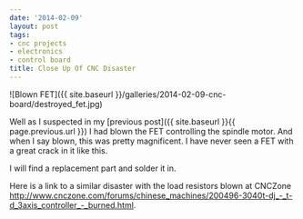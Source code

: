 ```yaml
---
date: '2014-02-09'
layout: post
tags:
- cnc projects
- electronics
- control board
title: Close Up Of CNC Disaster
---
```

![Blown FET]({{ site.baseurl }}/galleries/2014-02-09-cnc-board/destroyed_fet.jpg)

Well as I suspected in my [previous post]({{ site.baseurl }}{{ page.previous.url }}) I had blown the FET controlling the spindle motor.
And when I say blown, this was pretty magnificent.
I have never seen a FET with a great crack in it like this.

I will find a replacement part and solder it in.

Here is a link to a similar disaster with the load resistors blown at CNCZone <http://www.cnczone.com/forums/chinese_machines/200496-3040t-dj_-_t-d_3axis_controller_-_burned.html>.
